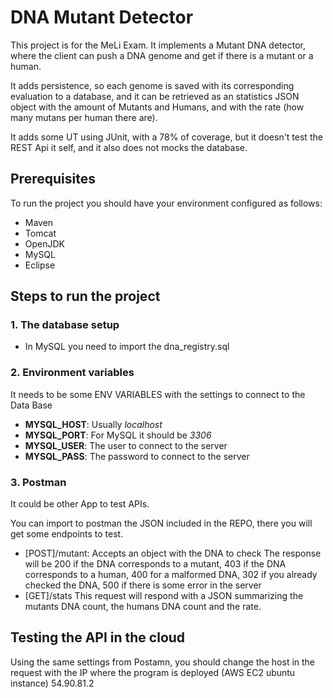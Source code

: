 # DNA Mutant Detector

This project is for the MeLi Exam. It implements a Mutant DNA detector, where the client can push a DNA genome and get if there is a mutant or a human.

It adds persistence, so each genome is saved with its corresponding evaluation to a database, and it can be retrieved as an statistics JSON object with the amount of Mutants and Humans, and with the rate (how many mutans per human there are).

It adds some UT using JUnit, with a 78% of coverage, but it doesn't test the REST Api it self, and it also does not mocks the database.

## Prerequisites

To run the project you should have your environment configured as follows:

* Maven
* Tomcat
* OpenJDK
* MySQL
* Eclipse

## Steps to run the project

### 1. The database setup

* In MySQL you need to import the dna_registry.sql

### 2. Environment variables

It needs to be some ENV VARIABLES with the settings to connect to the Data Base

* **MYSQL_HOST**: Usually *localhost*
* **MYSQL_PORT**: For MySQL it should be *3306*
* **MYSQL_USER**: The user to connect to the server
* **MYSQL_PASS**: The password to connect to the server

### 3. Postman

It could be other App to test APIs.

You can import to postman the JSON included in the REPO, there you will get some endpoints to test.

* [POST]/mutant: Accepts an object with the DNA to check
  The response will be 200 if the DNA corresponds to a mutant, 403 if the DNA corresponds to a human, 400 for a malformed DNA, 302 if you already checked the DNA, 500 if there is some error in the server
* [GET]/stats
  This request will respond with a JSON summarizing the mutants DNA count, the humans DNA count and the rate.
  
## Testing the API in the cloud
  
Using the same settings from Postamn, you should change the host in the request with the IP where the program is deployed (AWS EC2 ubuntu instance) 54.90.81.2